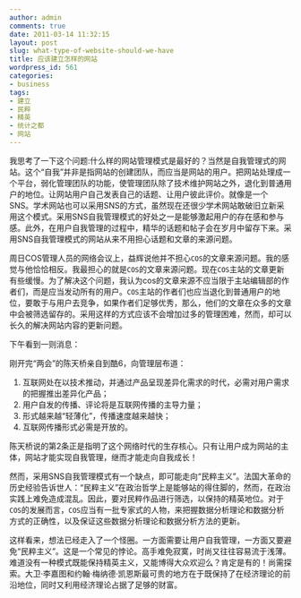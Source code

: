```yaml
---
author: admin
comments: true
date: 2011-03-14 11:32:15
layout: post
slug: what-type-of-website-should-we-have
title: 应该建立怎样的网站
wordpress_id: 561
categories:
- business
tags:
- 建立
- 民粹
- 精英
- 统计之都
- 网站
---
```


我思考了一下这个问题:什么样的网站管理模式是最好的？当然是自我管理式的网站。这个“自我”并非是指网站的创建团队，而应当是网站的用户。把网站处理成一个平台，弱化管理团队的功能，使管理团队除了技术维护网站之外，退化到普通用户的地位。让网站用户自己发表自己的话题、让用户彼此评价。就像是一个SNS。学术网站也可以采用SNS的方式，虽然现在还很少学术网站敢破旧立新采用这个模式。采用SNS自我管理模式的好处之一是能够激起用户的存在感和参与感。此外，在用户自我管理的过程中，精华的话题和帖子会在岁月中留存下来。采用SNS自我管理模式的网站从来不用担心话题和文章的来源问题。

周日COS管理人员的网络会议上，益辉说他并不担心`COS`的文章来源问题。我的感觉与他恰恰相反。我最担心的就是`COS`的文章来源问题。现在`COS`主站的文章更新有些缓慢。为了解决这个问题，我认为cos的文章来源不应当限于主站编辑部的作者们，而是应当发动所有的用户。`COS`主站的作者们也应当退化到普通用户的地位，要敢于与用户去竞争，如果作者们足够优秀，那么，他们的文章在众多的文章中会被筛选留存的。采用这样的方式应该不会增加过多的管理困难，然而，却可以长久的解决网站内容的更新问题。

下午看到一则消息：


刚开完“两会”的陈天桥亲自到酷6，向管理层布道：

1. 互联网处在以技术推动，并通过产品呈现差异化需求的时代，必需对用户需求的把握推出差异化产品；
2. 用户自发的传播、评论将是互联网传播的主导力量；
3. 形式越来越“轻薄化”，传播速度越来越快；
4. 互联网传播形式必需是开放的。

陈天桥说的第2条正是指明了这个网络时代的生存核心。只有让用户成为网站的主体，网站才能实现自我管理，继而才能走向自我成长！

然而，采用SNS自我管理模式有一个缺点，即可能走向“民粹主义”。法国大革命的历史经验告诉世人：“民粹主义”在政治哲学上是能够站的得住脚的，然而，在政治实践上难免造成混乱。因此，要对民粹作品进行筛选，以保持的精英地位。对于`COS`的发展而言，`COS`应当有一批专家式的人物，来把握数据分析理论和数据分析方式的正确性，以及保证这些数据分析理论和数据分析方法的更新。

这样看来，想法已经走入了一个怪圈。一方面需要让用户自我管理，一方面又要避免“民粹主义”。这是一个常见的悖论。高手难免寂寞，时尚又往往容易流于浅薄。难道没有一种模式既能保持精英主义，又能博得大众欢迎么？肯定是有的！尚需探索。大卫·李嘉图和约翰·梅纳德·凯恩斯最可贵的地方在于既保持了在经济理论的前沿地位，同时又利用经济理论占据了足够的财富。
